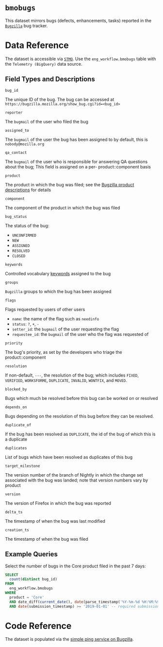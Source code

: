 # `bmobugs`

This dataset mirrors bugs (defects, enhancements, tasks) reported in the
[`Bugzilla`](https://bugzilla.mozilla.org/) bug tracker.

# Data Reference

The dataset is accessible via [`STMO`](https://sql.telemetry.mozilla.org).
Use the `eng_workflow.bmobugs` table with the `Telemetry (BigQuery)` data source.

## Field Types and Descriptions

`bug_id`

The unique ID of the bug. The bug can be accessed at
`https://bugzilla.mozilla.org/show_bug.cgi?id=<bug_id>`

`reporter`

The `bugmail` of the user who filed the bug

`assigned_to`

The `bugmail` of the user the bug has been assigned to
by default, this is `nobody@mozilla.org`

`qa_contact`

The `bugmail` of the user who is responsible for answering
QA questions about the bug; This field is assigned on a per-
product::component basis

`product`

The product in which the bug was filed; see the
[Bugzilla product descriptions](https://bugzilla.mozilla.org/describecomponents.cgi)
for details

`component`

The component of the product in which the bug was filed

`bug_status`

The status of the bug:

- `UNCONFIRMED`
- `NEW`
- `ASSIGNED`
- `RESOLVED`
- `CLOSED`

`keywords`

Controlled vocabulary [keywords](https://bugzilla.mozilla.org/describekeywords.cgi)
assigned to the bug

`groups`

`Bugzilla` groups to which the bug has been assigned

`flags`

Flags requested by users of other users

- `name`: the name of the flag such as `needinfo`
- `status`: `?`, `+`, `-`
- `setter_id`: the `bugmail` of the user requesting the flag
- `requestee_id`: the `bugmail` of the user who the flag was requested of

`priority`

The bug's priority, as set by the developers who triage the product::component

`resolution`

If non-default, `---`, the resolution of the bug; which includes `FIXED`, `VERIFIED`,
`WORKSFORME`, `DUPLICATE`, `INVALID`, `WONTFIX`, and `MOVED`.

`blocked_by`

Bugs which much be resolved before this bug can be worked on
or resolved

`depends_on`

Bugs depending on the resolution of this bug before they can be resolved.

`duplicate_of`

If the bug has been resolved as `DUPLICATE`, the id of the bug of which
this is a duplicate

`duplicates`

List of bugs which have been resolved as duplicates of this bug

`target_milestone`

The version number of the branch of Nightly in which the change
set associated with the bug was landed; note that version
numbers vary by product

`version`

The version of Firefox in which the bug was reported

`delta_ts`

The timestamp of when the bug was last modified

`creation_ts`

The timestamp of when the bug was filed

## Example Queries

Select the number of bugs in the Core product filed
in the past 7 days:

```sql
SELECT
  count(distinct bug_id)
FROM
  eng_workflow.bmobugs
WHERE
  product = 'Core'
  AND date_diff(current_date(), date(parse_timestamp('%Y-%m-%d %H:%M:%S', creation_ts)), DAY) <= 7
  AND date(submission_timestamp) >= '2019-01-01' -- required submission date filter
```

# Code Reference

The dataset is populated via the
[simple ping service on Bugzilla](https://github.com/mozilla-bteam/bmo/blob/master/Bugzilla/Report/Ping/Simple.pm).
